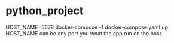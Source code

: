 # python_project
HOST_NAME=5678 docker-compose -f docker-compose.yaml up
HOST_NAME can be any port you wnat the app run on the host.
